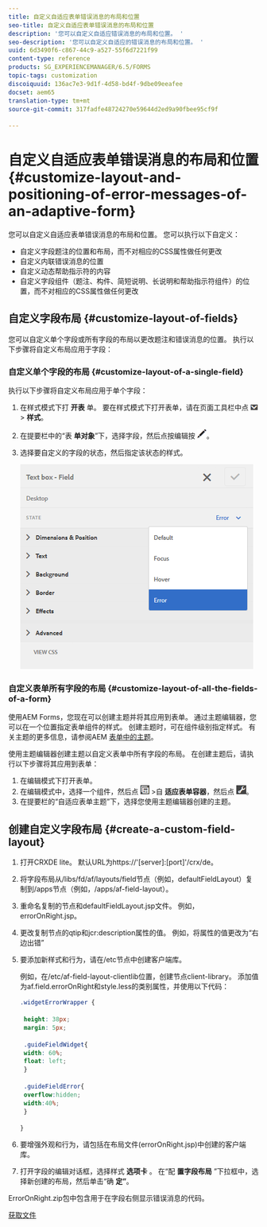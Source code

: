 ```yaml
---
title: 自定义自适应表单错误消息的布局和位置
seo-title: 自定义自适应表单错误消息的布局和位置
description: '您可以自定义自适应错误消息的布局和位置。 '
seo-description: '您可以自定义自适应的错误消息的布局和位置。 '
uuid: 6d3490f6-c867-44c9-a527-55f6d7221f99
content-type: reference
products: SG_EXPERIENCEMANAGER/6.5/FORMS
topic-tags: customization
discoiquuid: 136ac7e3-9d1f-4d58-bd4f-9dbe09eeafee
docset: aem65
translation-type: tm+mt
source-git-commit: 317fadfe48724270e59644d2ed9a90fbee95cf9f

---
```



# 自定义自适应表单错误消息的布局和位置{#customize-layout-and-positioning-of-error-messages-of-an-adaptive-form}

您可以自定义自适应表单错误消息的布局和位置。 您可以执行以下自定义：

* 自定义字段题注的位置和布局，而不对相应的CSS属性做任何更改
* 自定义内联错误消息的位置
* 自定义动态帮助指示符的内容
* 自定义字段组件（题注、构件、简短说明、长说明和帮助指示符组件）的位置，而不对相应的CSS属性做任何更改

## 自定义字段布局 {#customize-layout-of-fields}

您可以自定义单个字段或所有字段的布局以更改题注和错误消息的位置。 执行以下步骤将自定义布局应用于字段：

### 自定义单个字段的布局 {#customize-layout-of-a-single-field}

执行以下步骤将自定义布局应用于单个字段：

1. 在样式模式下打 **开表** 单。 要在样式模式下打开表单，请在页面工具栏中点 ![按画布下拉框](assets/canvas-drop-down.png) > **样式**。
1. 在提要栏中的“表 **单对象**”下，选择字段，然后点按编辑按 ![钮edit-button](assets/edit-button.png)。
1. 选择要自定义的字段的状态，然后指定该状态的样式。

   ![指定字段的内联样式](assets/edit-error-state.png)

### 自定义表单所有字段的布局 {#customize-layout-of-all-the-fields-of-a-form}

使用AEM Forms，您现在可以创建主题并将其应用到表单。 通过主题编辑器，您可以在一个位置指定表单组件的样式。 创建主题时，可在组件级别指定样式。 有关主题的更多信息，请参阅AEM [表单中的主题](../../forms/using/themes.md)。

使用主题编辑器创建主题以自定义表单中所有字段的布局。 在创建主题后，请执行以下步骤将其应用到表单：

1. 在编辑模式下打开表单。
1. 在编辑模式中，选择一个组件，然后点 ![按字段级别](assets/field-level.png) >自 **适应表单容器**，然后点 ![按cmppr](assets/cmppr.png)。
1. 在提要栏的“自适应表单主题”下，选择您使用主题编辑器创建的主题。

## 创建自定义字段布局 {#create-a-custom-field-layout}

1. 打开CRXDE lite。 默认URL为https://&#39;[server]:[port]&#39;/crx/de。
1. 将字段布局从/libs/fd/af/layouts/field节点（例如，defaultFieldLayout）复制到/apps节点（例如，/apps/af-field-layout）。
1. 重命名复制的节点和defaultFieldLayout.jsp文件。 例如，errorOnRight.jsp。

1. 更改复制节点的qtip和jcr:description属性的值。 例如，将属性的值更改为“右边出错”

1. 要添加新样式和行为，请在/etc节点中创建客户端库。

   例如，在/etc/af-field-layout-clientlib位置，创建节点client-library。 添加值为af.field.errorOnRight和style.less的类别属性，并使用以下代码：

   ```css
   .widgetErrorWrapper {
   
    height: 38px;
    margin: 5px;
   
    .guideFieldWidget{
    width: 60%;
    float: left; 
    }
   
    .guideFieldError{
    overflow:hidden;
    width:40%; 
    }
   
   }
   ```

1. 要增强外观和行为，请包括在布局文件(errorOnRight.jsp)中创建的客户端库。
1. 打开字段的编辑对话框，选择样式 **选项卡** 。 在“配 **置字段布局** ”下拉框中，选择新创建的布局，然后单击“确 **定”**。

ErrorOnRight.zip包中包含用于在字段右侧显示错误消息的代码。

[获取文件](assets/erroronright.zip)
